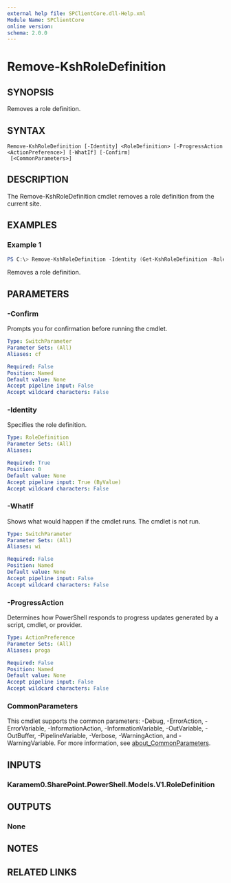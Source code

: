 ```yaml
---
external help file: SPClientCore.dll-Help.xml
Module Name: SPClientCore
online version:
schema: 2.0.0
---
```


# Remove-KshRoleDefinition

## SYNOPSIS
Removes a role definition.

## SYNTAX

```
Remove-KshRoleDefinition [-Identity] <RoleDefinition> [-ProgressAction <ActionPreference>] [-WhatIf] [-Confirm]
 [<CommonParameters>]
```

## DESCRIPTION
The Remove-KshRoleDefinition cmdlet removes a role definition from the current site.

## EXAMPLES

### Example 1
```powershell
PS C:\> Remove-KshRoleDefinition -Identity (Get-KshRoleDefinition -RoleDefinitionName 'Viewer')
```

Removes a role definition.

## PARAMETERS

### -Confirm
Prompts you for confirmation before running the cmdlet.

```yaml
Type: SwitchParameter
Parameter Sets: (All)
Aliases: cf

Required: False
Position: Named
Default value: None
Accept pipeline input: False
Accept wildcard characters: False
```

### -Identity
Specifies the role definition.

```yaml
Type: RoleDefinition
Parameter Sets: (All)
Aliases:

Required: True
Position: 0
Default value: None
Accept pipeline input: True (ByValue)
Accept wildcard characters: False
```

### -WhatIf
Shows what would happen if the cmdlet runs. The cmdlet is not run.

```yaml
Type: SwitchParameter
Parameter Sets: (All)
Aliases: wi

Required: False
Position: Named
Default value: None
Accept pipeline input: False
Accept wildcard characters: False
```

### -ProgressAction
Determines how PowerShell responds to progress updates generated by a script, cmdlet, or provider.

```yaml
Type: ActionPreference
Parameter Sets: (All)
Aliases: proga

Required: False
Position: Named
Default value: None
Accept pipeline input: False
Accept wildcard characters: False
```

### CommonParameters
This cmdlet supports the common parameters: -Debug, -ErrorAction, -ErrorVariable, -InformationAction, -InformationVariable, -OutVariable, -OutBuffer, -PipelineVariable, -Verbose, -WarningAction, and -WarningVariable. For more information, see [about_CommonParameters](http://go.microsoft.com/fwlink/?LinkID=113216).

## INPUTS

### Karamem0.SharePoint.PowerShell.Models.V1.RoleDefinition

## OUTPUTS

### None

## NOTES

## RELATED LINKS

